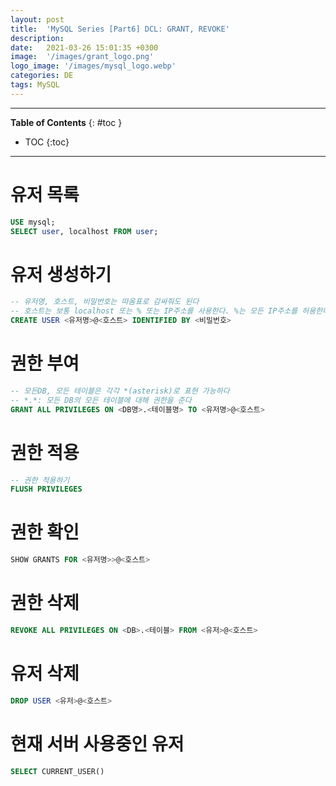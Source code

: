```yaml
---
layout: post
title:  'MySQL Series [Part6] DCL: GRANT, REVOKE'
description: 
date:   2021-03-26 15:01:35 +0300
image:  '/images/grant_logo.png'
logo_image: '/images/mysql_logo.webp'
categories: DE
tags: MySQL
---
```


---
**Table of Contents**
{: #toc }
*  TOC
{:toc}

---

# 유저 목록

```sql
USE mysql;
SELECT user, localhost FROM user;
```

# 유저 생성하기

```sql
-- 유저명, 호스트, 비밀번호는 따옴표로 감싸줘도 된다
-- 호스트는 보통 localhost 또는 % 또는 IP주소를 사용한다. %는 모든 IP주소를 허용한다는 의미
CREATE USER <유저명>@<호스트> IDENTIFIED BY <비밀번호>
```

# 권한 부여

```sql
-- 모든DB, 모든 테이블은 각각 *(asterisk)로 표현 가능하다
-- *.*: 모든 DB의 모든 테이블에 대해 권한을 준다
GRANT ALL PRIVILEGES ON <DB명>.<테이블명> TO <유저명>@<호스트>
```

# 권한 적용

```sql
-- 권한 적용하기
FLUSH PRIVILEGES
```

# 권한 확인

```sql
SHOW GRANTS FOR <유저명>>@<호스트>
```

# 권한 삭제

```sql
REVOKE ALL PRIVILEGES ON <DB>.<테이블> FROM <유저>@<호스트>
```

# 유저 삭제

```sql
DROP USER <유저>@<호스트>
```

# 현재 서버 사용중인 유저

```sql
SELECT CURRENT_USER()
```